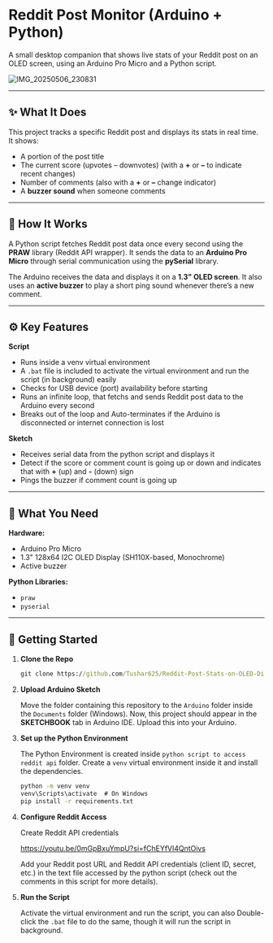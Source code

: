 # Reddit Post Monitor (Arduino + Python)

A small desktop companion that shows live stats of your Reddit post on an OLED screen, using an Arduino Pro Micro and a Python script.

![IMG_20250506_230831](https://github.com/user-attachments/assets/8c2c894d-d41e-4944-a10e-a3bdb4b23da3)

---

## ✨ What It Does

This project tracks a specific Reddit post and displays its stats in real time. It shows:

* A portion of the post title
* The current score (upvotes – downvotes) (with a **+** or **–** to indicate recent changes)
* Number of comments (also with a **+** or **–** change indicator)
* A **buzzer sound** when someone comments

---

## 🔧 How It Works

A Python script fetches Reddit post data once every second using the **PRAW** library (Reddit API wrapper). It sends the data to an **Arduino Pro Micro** through serial communication using the **pySerial** library.

The Arduino receives the data and displays it on a **1.3" OLED screen**. It also uses an **active buzzer** to play a short ping sound whenever there’s a new comment.

---

## ⚙️ Key Features

**Script**

* Runs inside a venv virtual environment
* A `.bat` file is included to activate the virtual environment and run the script (in background) easily
* Checks for USB device (port) availability before starting
* Runs an infinite loop, that fetchs and sends Reddit post data to the Arduino every second
* Breaks out of the loop and Auto-terminates if the Arduino is disconnected or internet connection is lost

**Sketch**

* Receives serial data from the python script and displays it
* Detect if the score or comment count is going up or down and indicates that with **+** (up) and **-** (down) sign
* Pings the buzzer if comment count is going up

---

## 🧰 What You Need

**Hardware:**

* Arduino Pro Micro
* 1.3" 128x64 I2C OLED Display (SH110X-based, Monochrome)
* Active buzzer

**Python Libraries:**

* `praw`
* `pyserial`

---

## 🚀 Getting Started

1. **Clone the Repo**

   ```cmd
   git clone https://github.com/Tushar625/Reddit-Post-Stats-on-OLED-Display-with-Arduino-and-Python
   ```

2. **Upload Arduino Sketch**
   
   Move the folder containing this repository to the `Arduino` folder inside the `Documents` folder (Windows). Now, this project should appear in the **SKETCHBOOK** tab in Arduino IDE. Upload this into your Arduino.

3. **Set up the Python Environment**

   The Python Environment is created inside `python script to access reddit api` folder. Create a `venv` virtual environment inside it and install the dependencies.
   
   ```cmd
   python -m venv venv
   venv\Scripts\activate  # On Windows
   pip install -r requirements.txt
   ```

5. **Configure Reddit Access**

   Create Reddit API credentials

   https://youtu.be/0mGpBxuYmpU?si=fChEYfVl4QntOivs

   Add your Reddit post URL and Reddit API credentials (client ID, secret, etc.) in the text file accessed by the python script (check out the comments in this script for more details).

6. **Run the Script**
   
   Activate the virtual environment and run the script, you can also Double-click the `.bat` file to do the same, though it will run the script in background.



   

